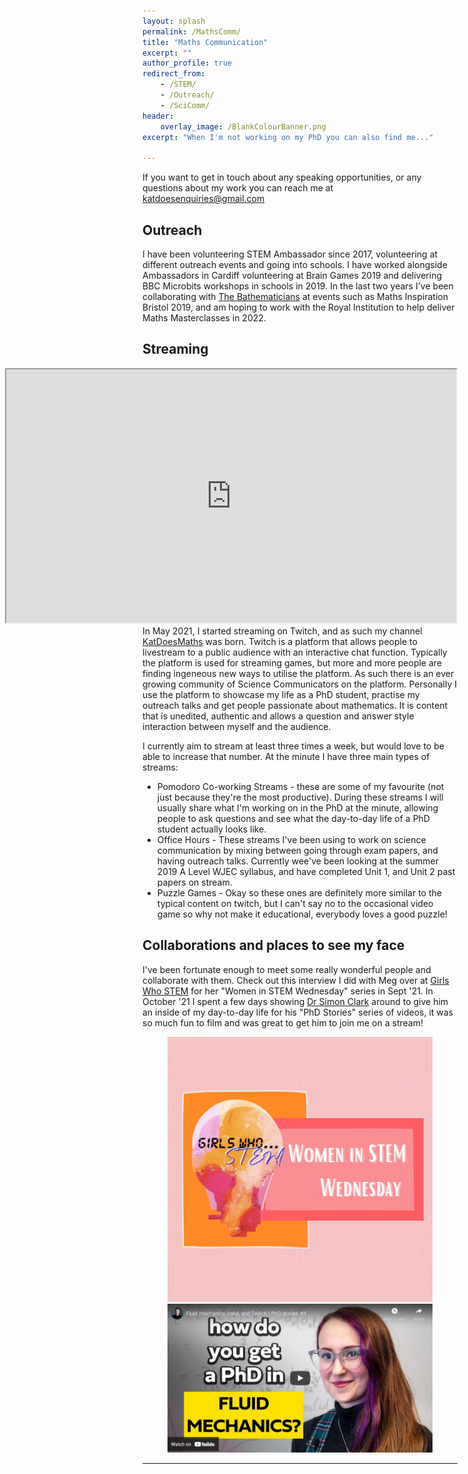 ```yaml
---
layout: splash
permalink: /MathsComm/
title: "Maths Communication"
excerpt: ""
author_profile: true
redirect_from: 
    - /STEM/
    - /Outreach/
    - /SciComm/
header: 
    overlay_image: /BlankColourBanner.png
excerpt: "When I'm not working on my PhD you can also find me..."

---
```


If you want to get in touch about any speaking opportunities, or any questions about my work you can reach me at katdoesenquiries@gmail.com


## Outreach 

I have been volunteering STEM Ambassador since 2017, volunteering at different outreach events and going into schools. I have worked alongside Ambassadors in Cardiff volunteering at Brain Games 2019 and delivering BBC Microbits workshops in schools in 2019.  In the last two years I've been collaborating with <a href="https://people.bath.ac.uk/cs640/Bathematicians.html">The Bathematicians</a> at events such as Maths Inspiration Bristol 2019, and am hoping to work with the Royal Institution to help deliver Maths Masterclasses in 2022. 


## Streaming

<div>  
<div  style="float: right">
<iframe
    src="https://player.twitch.tv/?channel=KatDoesMathss&parent=katdoesmaths.me&autoplay=false"
    height="405"
    width="720"
    allowfullscreen>
</iframe>
</div>


In May 2021, I started streaming on Twitch, and as such my channel <a href="https://twitch.tv/KatDoesMaths">KatDoesMaths</a> was born. Twitch is a platform that allows people to livestream to a public audience with an interactive chat function. Typically the platform is used for streaming games, but more and more people are finding ingeneous new ways to utilise the platform. As such there is an ever growing community of Science Communicators on the platform. Personally I use the platform to showcase my life as a PhD student, practise my outreach talks and get people passionate about mathematics. It is content that is unedited, authentic and allows a question and answer style interaction between myself and the audience. 

I currently aim to stream at least three times a week, but would love to be able to increase that number. At the minute I have three main types of streams: 
<ul>
    <li> Pomodoro Co-working Streams - these are some of my favourite (not just because they're the most productive). During these streams I will usually share what I'm working on in the PhD at the minute, allowing people to ask questions and see what the day-to-day life of a PhD student actually looks like. </li>
    <li> Office Hours - These streams I've been using to work on science communication by mixing between going through exam papers, and having outreach talks. Currently wee've been looking at the summer 2019 A Level WJEC syllabus, and have completed Unit 1, and Unit 2 past papers on stream. </li>
    <li> Puzzle Games - Okay so these ones are definitely more similar to the typical content on twitch, but I can't say no to the occasional video game so why not make it educational, everybody loves a good puzzle!</li>
</ul>

</div>

## Collaborations and places to see my face

I've been fortunate enough to meet some really wonderful people and collaborate with them. Check out this interview I did with Meg over at <a href="https://girlswhostem.wordpress.com">Girls Who STEM</a> for her "Women in STEM Wednesday" series in  Sept '21. In October '21 I spent a few days showing <a href="https://simonpxfphys.com">Dr Simon Clark</a> around to give him an inside of my day-to-day life for his "PhD Stories" series of videos, it was so much fun to film and was great to get him to join me on a stream!


<figure class="half">
<a href="https://girlswhostem.wordpress.com/2021/09/01/women-in-stem-wednesday-kat/"><img alt="Women in STEM" src="/images/WomeninSTEM.png"></a>
<a href="https://www.youtube.com/watch?v=2hgG4ieFuKw">
<img alt="does anyone know how to get embed to work properly?" src="/images/SimonVideo.png"></a>
</figure>

---